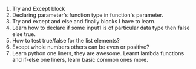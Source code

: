 1. Try and Except block
2. Declaring parameter's function type in function's parameter.
3. Try and except and else and finally blocks I have to learn.
4. Learn how to declare if some input1 is of particular data type then false else true.
5. How to test true/false for the list elements?
6. Except whole numbers others can be even or positive?
7. Learn python one liners, they are awesome. Learnt lambda functions and if-else one liners, learn basic common ones more.